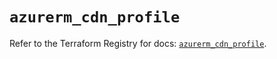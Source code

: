 # `azurerm_cdn_profile`

Refer to the Terraform Registry for docs: [`azurerm_cdn_profile`](https://registry.terraform.io/providers/hashicorp/azurerm/4.0.1/docs/resources/cdn_profile).
